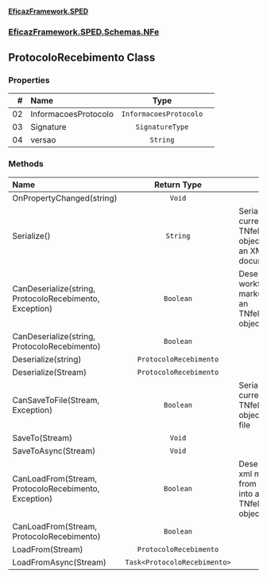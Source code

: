 #### [EficazFramework.SPED](EficazFrameworkSPED.md 'EficazFramework SPED')
### [EficazFramework.SPED.Schemas.NFe](EficazFramework.SPED.Schemas.NFe.md 'EficazFramework.SPED.Schemas.NFe')

## ProtocoloRecebimento Class
### Properties

| # | Name | Type | |
| ---: | :--- | :---: | :--- |
| 02 | InformacoesProtocolo | `InformacoesProtocolo` |  |
| 03 | Signature | `SignatureType` |  |
| 04 | versao | `String` |  |
### Methods

| Name | Return Type | |
| :--- | :---: | :--- |
| OnPropertyChanged(string) | `Void` |  |
| Serialize() | `String` | Serializes current TNfeProc object into an XML document |
| CanDeserialize(string, ProtocoloRecebimento, Exception) | `Boolean` | Deserializes workflow markup into an TNfeProc object |
| CanDeserialize(string, ProtocoloRecebimento) | `Boolean` |  |
| Deserialize(string) | `ProtocoloRecebimento` |  |
| Deserialize(Stream) | `ProtocoloRecebimento` |  |
| CanSaveToFile(Stream, Exception) | `Boolean` | Serializes current TNfeProc object into file |
| SaveTo(Stream) | `Void` |  |
| SaveToAsync(Stream) | `Void` |  |
| CanLoadFrom(Stream, ProtocoloRecebimento, Exception) | `Boolean` | Deserializes xml markup from file into an TNfeProc object |
| CanLoadFrom(Stream, ProtocoloRecebimento) | `Boolean` |  |
| LoadFrom(Stream) | `ProtocoloRecebimento` |  |
| LoadFromAsync(Stream) | `Task<ProtocoloRecebimento>` |  |
